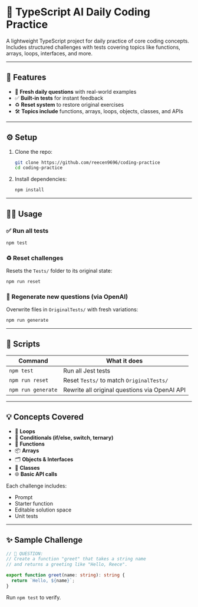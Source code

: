 
# 📘 TypeScript AI Daily Coding Practice

A lightweight TypeScript project for daily practice of core coding concepts. Includes structured challenges with tests covering topics like functions, arrays, loops, interfaces, and more.

---

## 🚀 Features

- 🧠 **Fresh daily questions** with real-world examples  
- ✅ **Built-in tests** for instant feedback  
- ♻️ **Reset system** to restore original exercises  
- 🛠️ **Topics include** functions, arrays, loops, objects, classes, and APIs  

---

## ⚙️ Setup

1. Clone the repo:
   ```bash
   git clone https://github.com/reecen9696/coding-practice
   cd coding-practice
   ```

2. Install dependencies:
   ```bash
   npm install
   ```

---

## 🏃‍♂️ Usage

### ✅ Run all tests
```bash
npm test
```

### ♻️ Reset challenges
Resets the `Tests/` folder to its original state:
```bash
npm run reset
```

### 🔄 Regenerate new questions (via OpenAI)
Overwrite files in `OriginalTests/` with fresh variations:
```bash
npm run generate
```

---

## 🧪 Scripts

| Command            | What it does                                      |
| ------------------ | ------------------------------------------------- |
| `npm test`         | Run all Jest tests                                |
| `npm run reset`    | Reset `Tests/` to match `OriginalTests/`          |
| `npm run generate` | Rewrite all original questions via OpenAI API     |

---

## 💡 Concepts Covered

- 🔁 **Loops**
- 🔣 **Conditionals (if/else, switch, ternary)**
- 🧮 **Functions**
- 📦 **Arrays**
- 🗂️ **Objects & Interfaces**
- 🧱 **Classes**
- 🌐 **Basic API calls**

Each challenge includes:
- Prompt  
- Starter function  
- Editable solution space  
- Unit tests

---

## ✨ Sample Challenge

```ts
// 📄 QUESTION:
// Create a function "greet" that takes a string name
// and returns a greeting like "Hello, Reece".

export function greet(name: string): string {
  return `Hello, ${name}`;
}
```

Run `npm test` to verify.
